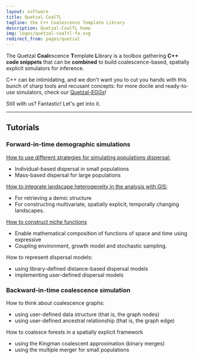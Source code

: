 ```yaml
---
layout: software
title: Quetzal-CoalTL
tagline: the C++ Coalescence Template Library
description: Quetzal-CoalTL home
img: logos/quetzal-coaltl-fa.svg
redirect_from: pages/quetzal
---
```


The Quetzal **Coal**escence **T**emplate **L**ibrary is a toolbox gathering
**C++ code snippets** that can be **combined** to build coalescence-based, spatially explicit simulators
for inference.

C++ can be intimidating, and we don't want you to cut you hands with this bunch of sharp tools and recusant concepts: for more docile and ready-to-use simulators, check our [Quetzal-EGGs](/quetzal-EGGS/home.md)!

Still with us? Fantastic! Let's get into it.

---------------------------------------------
## Tutorials


### Forward-in-time demographic simulations

[How to use different strategies for simulating populations dispersal:](../tutorials/demography.md)

- Individual-based dispersal in small populations
- Mass-based dispersal for large populations

[How to integrate landscape heterogeneity in the analysis with GIS:](/tutorials/geography.md)

- For retrieving a demic structure
- For constructing multivariate, spatially explicit, temporally changing landscapes.

[How to construct niche functions](/tutorials/niche.md)
- Enable mathematical composition of functions of space and time using expressive
- Coupling environment, growth model and stochastic sampling.

 How to represent dispersal models:

  - using library-defined distance-based dispersal models
  - implementing user-defined dispersal models

### Backward-in-time coalescence simulation

How to think about coalescence graphs:

- using user-defined data structure (that is, the graph nodes)
- using user-defined ancestral relationship (that is, the graph edge)

How to coalesce forests in a spatially explicit framework

- using the Kingman coalescent approximation (binary merges)
- using the multiple merger for small populations
